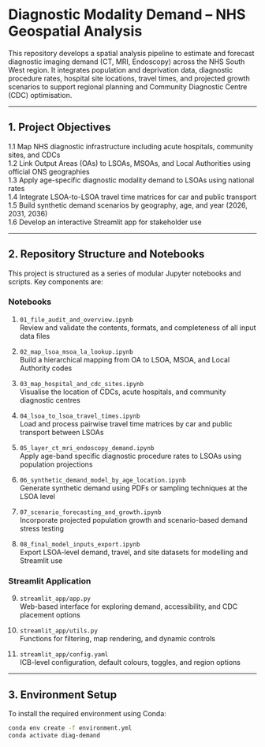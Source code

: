 # Diagnostic Modality Demand – NHS Geospatial Analysis

This repository develops a spatial analysis pipeline to estimate and forecast diagnostic imaging demand (CT, MRI, Endoscopy) across the NHS South West region. It integrates population and deprivation data, diagnostic procedure rates, hospital site locations, travel times, and projected growth scenarios to support regional planning and Community Diagnostic Centre (CDC) optimisation.

---

## 1. Project Objectives

1.1 Map NHS diagnostic infrastructure including acute hospitals, community sites, and CDCs  
1.2 Link Output Areas (OAs) to LSOAs, MSOAs, and Local Authorities using official ONS geographies  
1.3 Apply age-specific diagnostic modality demand to LSOAs using national rates  
1.4 Integrate LSOA-to-LSOA travel time matrices for car and public transport  
1.5 Build synthetic demand scenarios by geography, age, and year (2026, 2031, 2036)  
1.6 Develop an interactive Streamlit app for stakeholder use

---

## 2. Repository Structure and Notebooks

This project is structured as a series of modular Jupyter notebooks and scripts. Key components are:

### Notebooks

1. `01_file_audit_and_overview.ipynb`  
   Review and validate the contents, formats, and completeness of all input data files

2. `02_map_lsoa_msoa_la_lookup.ipynb`  
   Build a hierarchical mapping from OA to LSOA, MSOA, and Local Authority codes

3. `03_map_hospital_and_cdc_sites.ipynb`  
   Visualise the location of CDCs, acute hospitals, and community diagnostic centres

4. `04_lsoa_to_lsoa_travel_times.ipynb`  
   Load and process pairwise travel time matrices by car and public transport between LSOAs

5. `05_layer_ct_mri_endoscopy_demand.ipynb`  
   Apply age-band specific diagnostic procedure rates to LSOAs using population projections

6. `06_synthetic_demand_model_by_age_location.ipynb`  
   Generate synthetic demand using PDFs or sampling techniques at the LSOA level

7. `07_scenario_forecasting_and_growth.ipynb`  
   Incorporate projected population growth and scenario-based demand stress testing

8. `08_final_model_inputs_export.ipynb`  
   Export LSOA-level demand, travel, and site datasets for modelling and Streamlit use

### Streamlit Application

9. `streamlit_app/app.py`  
   Web-based interface for exploring demand, accessibility, and CDC placement options

10. `streamlit_app/utils.py`  
    Functions for filtering, map rendering, and dynamic controls

11. `streamlit_app/config.yaml`  
    ICB-level configuration, default colours, toggles, and region options

---

## 3. Environment Setup

To install the required environment using Conda:

```bash
conda env create -f environment.yml
conda activate diag-demand
